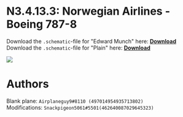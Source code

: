 # N3.4.13.3: Norwegian Airlines - Boeing 787-8

Download the `.schematic`-file for "Edward Munch" here: **[Download](https://bte-n.github.io/resources/N3/4/13/NA-B788-EM.schematic)**    
Download the `.schematic`-file for "Plain" here: **[Download](https://bte-n.github.io/resources/N3/4/13/NA-B788-PLAIN.schematic)**

![](https://bte-n.github.io/resources/N3/4/13/na-788-boe.png)  

# Authors

Blank plane: `Airplaneguy9#8110 (497014954935713802)`    
Modifications: `Snackpigeon5061#5501(462640087029645323)`
